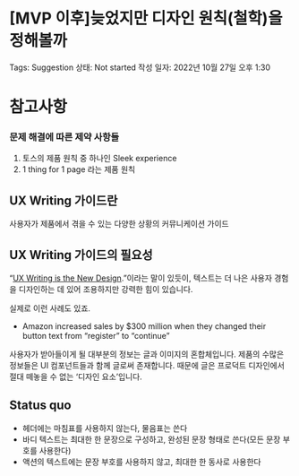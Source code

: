 # [MVP 이후]늦었지만 디자인 원칙(철학)을 정해볼까

Tags: Suggestion
상태: Not started
작성 일자: 2022년 10월 27일 오후 1:30

# 참고사항

### 문제 해결에 따른 제약 사항들

1. 토스의 제품 원칙 중 하나인 Sleek experience
2. 1 thing for 1 page 라는 제품 원칙

## UX Writing 가이드란

사용자가 제품에서 겪을 수 있는 다양한 상황의 커뮤니케이션 가이드

## UX Writing 가이드의 필요성

“[UX Writing is the New Design](https://www.gojek.io/blog/ux-writing-is-designing).”이라는 말이 있듯이, 텍스트는 더 나은 사용자 경험을 디자인하는 데 있어 조용하지만 강력한 힘이 있습니다.

실제로 이런 사례도 있죠. 

- Amazon increased sales by $300 million when they changed their button text from “register” to “continue”

사용자가 받아들이게 될 대부분의 정보는 글과 이미지의 혼합체입니다. 제품의 수많은 정보들은 UI 컴포넌트들과 함께 글로써 존재합니다. 때문에 글은 프로덕트 디자인에서 절대 떼놓을 수 없는 ‘디자인 요소’입니다.

## Status quo

- 헤더에는 마침표를 사용하지 않는다, 물음표는 쓴다
- 바디 텍스트는 최대한 한 문장으로 구성하고, 완성된 문장 형태로 쓴다(모든 문장 부호를 사용한다)
- 액션의 텍스트에는 문장 부호를 사용하지 않고, 최대한 한 동사로 사용한다